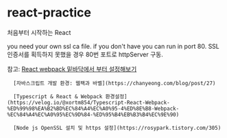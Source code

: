 # react-practice
처음부터 시작하는 React

you need your own ssl ca file. if you don't have you can run in port 80.
SSL 인증서를 획득하지 못했을 경우 80번 포트로 httpServer 구동.

참고: [React webpack 밑바닥에서 부터 설정해보기](https://velog.io/@pop8682/%EB%B2%88%EC%97%AD-React-webpack-%EC%84%A4%EC%A0%95-%EC%B2%98%EC%9D%8C%EB%B6%80%ED%84%B0-%ED%95%B4%EB%B3%B4%EA%B8%B0)

      [자바스크립트 개발 환경: 웹팩과 바벨](https://chanyeong.com/blog/post/27)

      [Typescript & React & Webpack 환경설정](https://velog.io/@xortm854/Typescript-React-Webpack-%ED%99%98%EA%B2%BD%EC%84%A4%EC%A0%95-4%ED%8E%B8-Webpack-%EC%84%A4%EC%A0%95%EC%9D%84-%ED%95%B4%EB%B3%B4%EC%9E%90)
      
      [Node js OpenSSL 설치 및 https 설정](https://rosypark.tistory.com/305)
